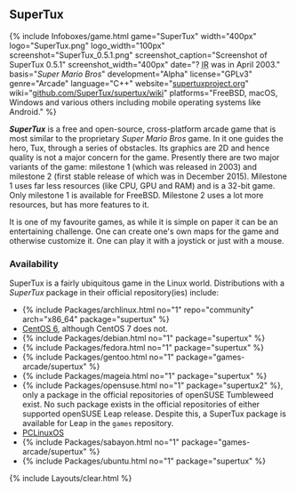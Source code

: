 ## SuperTux
{% include Infoboxes/game.html game="SuperTux" width="400px" logo="SuperTux.png" logo_width="100px" screenshot="SuperTux_0.5.1.png" screenshot_caption="Screenshot of SuperTux 0.5.1" screenshot_width="400px" date="? <abbr title='Initial release'>IR</abbr> was in April 2003." basis="<i>Super Mario Bros</i>" development="Alpha" license="GPLv3" genre="Arcade" language="C++" website="<a href='https://supertuxproject.org/' link='_blank'>supertuxproject.org</a>" wiki="<a href='https://github.com/SuperTux/supertux/wiki' link='_blank'>github.com/SuperTux/supertux/wiki</a>" platforms="FreeBSD, macOS, Windows and various others including mobile operating systems like Android." %}

***SuperTux*** is a free and open-source, cross-platform arcade game that is most similar to the proprietary *Super Mario Bros* game. In it one guides the hero, Tux, through a series of obstacles. Its graphics are 2D and hence quality is not a major concern for the game. Presently there are two major variants of the game: milestone 1 (which was released in 2003) and milestone 2 (first stable release of which was in December 2015). Milestone 1 uses far less resources (like CPU, GPU and RAM) and is a 32-bit game. Only milestone 1 is available for FreeBSD. Milestone 2 uses a lot more resources, but has more features to it. 

It is one of my favourite games, as while it is simple on paper it can be an entertaining challenge. One can create one's own maps for the game and otherwise customize it. One can play it with a joystick or just with a mouse. 

### Availability
SuperTux is a fairly ubiquitous game in the Linux world. Distributions with a *SuperTux* package in their official repository(ies) include:

* {% include Packages/archlinux.html no="1" repo="community" arch="x86_64" package="supertux" %}
* [CentOS 6](https://dl.fedoraproject.org/pub/epel/6/x86_64/), although CentOS 7 does not. 
* {% include Packages/debian.html no="1" package="supertux" %}
* {% include Packages/fedora.html no="1" package="supertux" %}
* {% include Packages/gentoo.html no="1" package="games-arcade/supertux" %}
* {% include Packages/mageia.html no="1" package="supertux" %}
* {% include Packages/opensuse.html no="1" package="supertux2" %}, only a package in the official repositories of openSUSE Tumbleweed exist. No such package exists in the official repositories of either supported openSUSE Leap release. Despite this, a SuperTux package is available for Leap in the `games` repository. 
* [PCLinuxOS](http://rpm.pbone.net/index.php3/stat/4/idpl/34715988/dir/pclinuxos/com/supertux-0.5.0-1pclos2016.x86_64.rpm.html)
* {% include Packages/sabayon.html no="1" package="games-arcade/supertux" %}
* {% include Packages/ubuntu.html no="1" package="supertux" %}

{% include Layouts/clear.html %}
